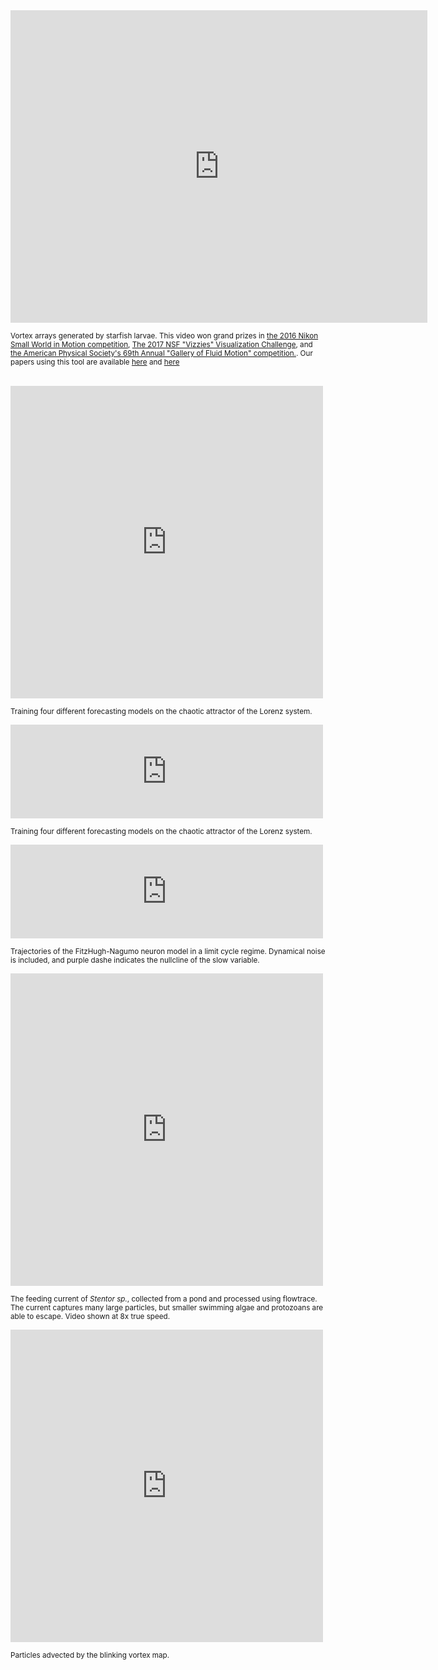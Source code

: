 <iframe src="https://player.vimeo.com/video/192180842?title=0&byline=0&portrait=0" width="667" height="500" frameborder="0" webkitallowfullscreen mozallowfullscreen allowfullscreen></iframe> 

<sub>Vortex arrays generated by starfish larvae. This video won grand prizes in [the 2016 Nikon Small World in Motion competition](http://www.nikonsmallworld.com/news/article/water-patterns-of-starfish-larva-wins-nikon-swim), [The 2017 NSF "Vizzies" Visualization Challenge](https://www.nsf.gov/news/special_reports/scivis//winners_2017.jsp), and [the American Physical Society's 69th Annual "Gallery of Fluid Motion" competition.](https://gfm.aps.org/meetings/dfd-2016/57d648ebb8ac3117910005f9). Our papers using this tool are available [here](https://doi.org/10.1101/086140) and [here](http://dx.doi.org/10.1038/nphys3981)</sub>
<br><br>


<iframe src="https://player.vimeo.com/video/641410665?title=0&byline=0&portrait=0" width="500" height="500" frameborder="0" webkitallowfullscreen mozallowfullscreen allowfullscreen></iframe> 

<sub>Training four different forecasting models on the chaotic attractor of the Lorenz system.</sub>


<iframe src="https://player.vimeo.com/video/641410665?title=0&byline=0&portrait=0" width="500" height=auto frameborder="0" webkitallowfullscreen mozallowfullscreen allowfullscreen></iframe> 

<sub>Training four different forecasting models on the chaotic attractor of the Lorenz system.</sub>


<iframe src="https://player.vimeo.com/video/641414619?title=0&byline=0&portrait=0" width="500" height=auto frameborder="0" webkitallowfullscreen mozallowfullscreen allowfullscreen></iframe> 

<sub>Trajectories of the FitzHugh-Nagumo neuron model in a limit cycle regime. Dynamical noise is included, and purple dashe indicates the nullcline of the slow variable.</sub>


<iframe src="https://player.vimeo.com/video/144166179?title=0&byline=0&portrait=0" width="500" height="500" frameborder="0" webkitallowfullscreen mozallowfullscreen allowfullscreen></iframe> 

<sub>The feeding current of *Stentor sp.*, collected from a pond and processed using flowtrace. The current captures many large particles, but smaller swimming algae and protozoans are able to escape. Video shown at 8x true speed.</sub>


<iframe src="https://player.vimeo.com/video/263223043?title=0&byline=0&portrait=0" width="500" height="500" frameborder="0" webkitallowfullscreen mozallowfullscreen allowfullscreen></iframe> 

<sub>Particles advected by the blinking vortex map.</sub>




